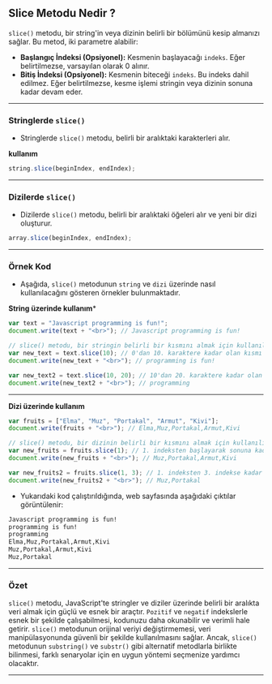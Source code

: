 ## Slice Metodu Nedir ?

`slice()` metodu, bir string'in veya dizinin belirli bir bölümünü kesip almanızı sağlar. Bu metod, iki parametre alabilir:

- **Başlangıç İndeksi (Opsiyonel):** Kesmenin başlayacağı `indeks`. Eğer belirtilmezse, varsayılan olarak 0 alınır.
- **Bitiş İndeksi (Opsiyonel):** Kesmenin biteceği `indeks`. Bu indeks dahil edilmez. Eğer belirtilmezse, kesme işlemi stringin veya dizinin sonuna kadar devam eder.

---

### Stringlerde `slice()`

- Stringlerde `slice()` metodu, belirli bir aralıktaki karakterleri alır.

**kullanım**

```Javascript
string.slice(beginIndex, endIndex);

```

---

### Dizilerde `slice()`

- Dizilerde `slice()` metodu, belirli bir aralıktaki öğeleri alır ve yeni bir dizi oluşturur.

```Javascript
array.slice(beginIndex, endIndex);

```

---

### Örnek Kod

- Aşağıda, `slice()` metodunun `string` ve `dizi` üzerinde nasıl kullanılacağını gösteren örnekler bulunmaktadır.

**String üzerinde kullanım***

```Javascript
var text = "Javascript programming is fun!";
document.write(text + "<br>"); // Javascript programming is fun!

// slice() metodu, bir stringin belirli bir kısmını almak için kullanılır.
var new_text = text.slice(10); // 0'dan 10. karaktere kadar olan kısmı siler, kalanı alır.
document.write(new_text + "<br>"); // programming is fun!

var new_text2 = text.slice(10, 20); // 10'dan 20. karaktere kadar olan kısmı alır.
document.write(new_text2 + "<br>"); // programming


```

---

**Dizi üzerinde kullanım**

```Javascript
var fruits = ["Elma", "Muz", "Portakal", "Armut", "Kivi"];
document.write(fruits + "<br>"); // Elma,Muz,Portakal,Armut,Kivi

// slice() metodu, bir dizinin belirli bir kısmını almak için kullanılır.
var new_fruits = fruits.slice(1); // 1. indeksten başlayarak sonuna kadar alır.
document.write(new_fruits + "<br>"); // Muz,Portakal,Armut,Kivi

var new_fruits2 = fruits.slice(1, 3); // 1. indeksten 3. indekse kadar olan kısmı alır.
document.write(new_fruits2 + "<br>"); // Muz,Portakal

```

- Yukarıdaki kod çalıştırıldığında, web sayfasında aşağıdaki çıktılar görüntülenir:

```zsh
Javascript programming is fun!
programming is fun!
programming
Elma,Muz,Portakal,Armut,Kivi
Muz,Portakal,Armut,Kivi
Muz,Portakal

```

---

### Özet

`slice()` metodu, JavaScript'te stringler ve diziler üzerinde belirli bir aralıkta veri almak için güçlü ve esnek bir araçtır. `Pozitif` ve `negatif` indekslerle esnek bir şekilde çalışabilmesi, kodunuzu daha okunabilir ve verimli hale getirir. `slice()` metodunun orijinal veriyi değiştirmemesi, veri manipülasyonunda güvenli bir şekilde kullanılmasını sağlar. Ancak, `slice()` metodunun `substring()` ve `substr()` gibi alternatif metodlarla birlikte bilinmesi, farklı senaryolar için en uygun yöntemi seçmenize yardımcı olacaktır.

---